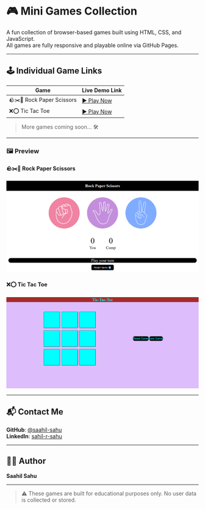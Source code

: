 # 🎮 Mini Games Collection

A fun collection of browser-based games built using HTML, CSS, and JavaScript.  
All games are fully responsive and playable online via GitHub Pages.

---

## 🕹️ Individual Game Links

| Game                         | Live Demo Link                                                                                    |
|------------------------------|---------------------------------------------------------------------------------------------------|
| 🪨✂️📄 Rock Paper Scissors  | [▶️ Play Now](https://saahil-sahu.github.io/JavaScript-Practice-Questions/Rock-Paper-Scissors/index.html)  |
| ❌⭕ Tic Tac Toe            | [▶️ Play Now](https://saahil-sahu.github.io/JavaScript-Practice-Questions/tic-tac-toe/index.html)           |

> More games coming soon... 🛠️

---
### 🖼️ Preview

#### 🪨✂️📄 Rock Paper Scissors  
![Rock Paper Scissors Preview]( Rock-Paper-Scissors/img/Screenshot%20.png)

#### ❌⭕ Tic Tac Toe  
![Tic Tac Toe Preview](tic-tac-toe/img/screenshot.png )

---

## 📬 Contact Me

**GitHub**: [@saahil-sahu](https://github.com/saahil-sahu) <br>
**LinkedIn**: [sahil-r-sahu](https://www.linkedin.com/in/sahil-r-sahu/) 

---
## 👨‍💻 Author

**Saahil Sahu**  

---

> ⚠️ These games are built for educational purposes only. No user data is collected or stored.
